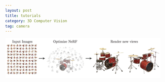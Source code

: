 ```yaml
---
layout: post
title: tutorials
category: 3D Computer Vision
tag: camera
---
```




<img src='/assets/3d_computer_vision/nerf/nerf_1.png'>

